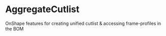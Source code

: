 # AggregateCutlist
OnShape features for creating unified cutlist &amp; accessing frame-profiles in the BOM
